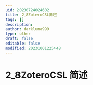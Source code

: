 ```yaml
---
uid: 20230724024602
title: 2_8ZoteroCSL简述
tags: []
description: 
author: darkluna999
type: other
draft: false
editable: false
modified: 20231001225448
---
```


# 2_8ZoteroCSL 简述